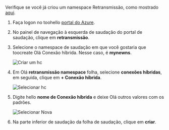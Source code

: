 Verifique se você já criou um namespace Retransmissão, como mostrado [aqui][namespace-how-to].

1. Faça logon no toohello [portal do Azure](https://portal.azure.com).
2. No painel de navegação à esquerda de saudação do portal de saudação, clique em **retransmissão**.
3. Selecione o namespace de saudação em que você gostaria que toocreate Olá Conexão híbrida. Nesse caso, é **mynewns**.
   
    ![Criar um hc](./media/relay-create-hybrid-connection-portal/create-hc-1.png)
4. Em Olá **retransmissão namespace** folha, selecione **conexões híbridas**, em seguida, clique em **+ Conexão híbrida**.
   
    ![Selecionar hc](./media/relay-create-hybrid-connection-portal/create-hc-2.png)
5. Digite hello **nome de Conexão híbrida** e deixe Olá outros valores com os padrões.
   
    ![Selecionar Nova](./media/relay-create-hybrid-connection-portal/create-hc-3.png)
6. Na parte inferior de saudação da folha de saudação, clique em **criar**.

[namespace-how-to]: ../articles/service-bus-relay/relay-create-namespace-portal.md 